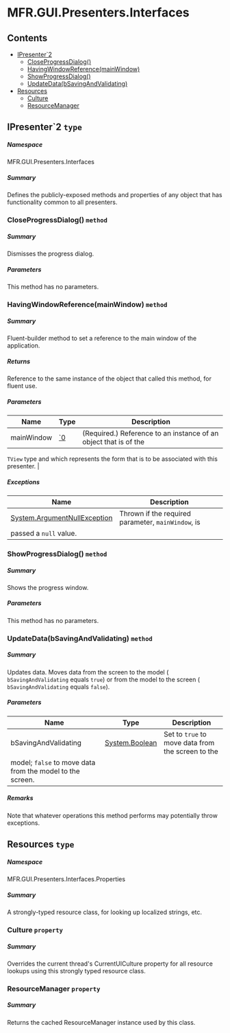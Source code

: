 <a name='assembly'></a>
# MFR.GUI.Presenters.Interfaces

## Contents

- [IPresenter\`2](#T-MFR-GUI-Presenters-Interfaces-IPresenter`2 'MFR.GUI.Presenters.Interfaces.IPresenter`2')
  - [CloseProgressDialog()](#M-MFR-GUI-Presenters-Interfaces-IPresenter`2-CloseProgressDialog 'MFR.GUI.Presenters.Interfaces.IPresenter`2.CloseProgressDialog')
  - [HavingWindowReference(mainWindow)](#M-MFR-GUI-Presenters-Interfaces-IPresenter`2-HavingWindowReference-`0- 'MFR.GUI.Presenters.Interfaces.IPresenter`2.HavingWindowReference(`0)')
  - [ShowProgressDialog()](#M-MFR-GUI-Presenters-Interfaces-IPresenter`2-ShowProgressDialog 'MFR.GUI.Presenters.Interfaces.IPresenter`2.ShowProgressDialog')
  - [UpdateData(bSavingAndValidating)](#M-MFR-GUI-Presenters-Interfaces-IPresenter`2-UpdateData-System-Boolean- 'MFR.GUI.Presenters.Interfaces.IPresenter`2.UpdateData(System.Boolean)')
- [Resources](#T-MFR-GUI-Presenters-Interfaces-Properties-Resources 'MFR.GUI.Presenters.Interfaces.Properties.Resources')
  - [Culture](#P-MFR-GUI-Presenters-Interfaces-Properties-Resources-Culture 'MFR.GUI.Presenters.Interfaces.Properties.Resources.Culture')
  - [ResourceManager](#P-MFR-GUI-Presenters-Interfaces-Properties-Resources-ResourceManager 'MFR.GUI.Presenters.Interfaces.Properties.Resources.ResourceManager')

<a name='T-MFR-GUI-Presenters-Interfaces-IPresenter`2'></a>
## IPresenter\`2 `type`

##### Namespace

MFR.GUI.Presenters.Interfaces

##### Summary

Defines the publicly-exposed methods and properties of any object that
has functionality common to all presenters.

<a name='M-MFR-GUI-Presenters-Interfaces-IPresenter`2-CloseProgressDialog'></a>
### CloseProgressDialog() `method`

##### Summary

Dismisses the progress dialog.

##### Parameters

This method has no parameters.

<a name='M-MFR-GUI-Presenters-Interfaces-IPresenter`2-HavingWindowReference-`0-'></a>
### HavingWindowReference(mainWindow) `method`

##### Summary

Fluent-builder method to set a reference to the main window of the application.

##### Returns

Reference to the same instance of the object that called this
method, for fluent use.

##### Parameters

| Name | Type | Description |
| ---- | ---- | ----------- |
| mainWindow | [\`0](#T-`0 '`0') | (Required.) Reference to an instance of an object that is of the
`TView` type and which represents the form that
is to be associated with this presenter. |

##### Exceptions

| Name | Description |
| ---- | ----------- |
| [System.ArgumentNullException](http://msdn.microsoft.com/query/dev14.query?appId=Dev14IDEF1&l=EN-US&k=k:System.ArgumentNullException 'System.ArgumentNullException') | Thrown if the required parameter, `mainWindow`, is
passed a `null` value. |

<a name='M-MFR-GUI-Presenters-Interfaces-IPresenter`2-ShowProgressDialog'></a>
### ShowProgressDialog() `method`

##### Summary

Shows the progress window.

##### Parameters

This method has no parameters.

<a name='M-MFR-GUI-Presenters-Interfaces-IPresenter`2-UpdateData-System-Boolean-'></a>
### UpdateData(bSavingAndValidating) `method`

##### Summary

Updates data. Moves data from the screen to the model (
`bSavingAndValidating`
equals `true`) or from
the model to the screen ( `bSavingAndValidating`
equals `false`).

##### Parameters

| Name | Type | Description |
| ---- | ---- | ----------- |
| bSavingAndValidating | [System.Boolean](http://msdn.microsoft.com/query/dev14.query?appId=Dev14IDEF1&l=EN-US&k=k:System.Boolean 'System.Boolean') | Set to `true` to move data from the screen to the
model; `false` to move data from the model to the screen. |

##### Remarks

Note that whatever operations this method performs may potentially
throw exceptions.

<a name='T-MFR-GUI-Presenters-Interfaces-Properties-Resources'></a>
## Resources `type`

##### Namespace

MFR.GUI.Presenters.Interfaces.Properties

##### Summary

A strongly-typed resource class, for looking up localized strings, etc.

<a name='P-MFR-GUI-Presenters-Interfaces-Properties-Resources-Culture'></a>
### Culture `property`

##### Summary

Overrides the current thread's CurrentUICulture property for all
  resource lookups using this strongly typed resource class.

<a name='P-MFR-GUI-Presenters-Interfaces-Properties-Resources-ResourceManager'></a>
### ResourceManager `property`

##### Summary

Returns the cached ResourceManager instance used by this class.
